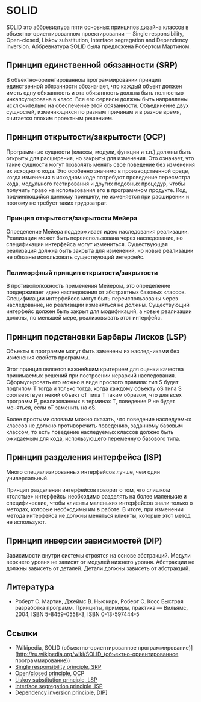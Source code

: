 # SOLID

SOLID это аббревиатура пяти основных принципов дизайна классов в объектно-ориентированном проектировании — Single responsibility, Open-closed, Liskov substitution, Interface segregation and Dependency inversion. Аббревиатура SOLID была предложена Робертом Мартином.

##  Принцип единственной обязанности (SRP) 

В объектно-ориентированном программировании принцип единственной обязанности обозначает, что каждый объект должен иметь одну обязанность и эта обязанность должна быть полностью инкапсулирована в класс. Все его сервисы должны быть направлены исключительно на обеспечение этой обязанности. Объединение двух сущностей, изменяющихся по разным причинам и в разное время, считается плохим проектным решением.

## Принцип открытости/закрытости (OCP)

Программные сущности (классы, модули, функции и т.п.) должны быть открыты для расширения, но закрыты для изменения. Это означает, что такие сущности могут позволять менять свое поведение без изменения их исходного кода. Это особенно значимо в производственной среде, когда изменения в исходном коде потребуют проведение пересмотра кода, модульного тестирования и других подобных процедур, чтобы получить право на использования его в программном продукте. Код, подчиняющийся данному принципу, не изменяется при расширении и поэтому не требует таких трудозатрат.

### Принцип открытости/закрытости Мейера

Определение Мейера поддерживает идею наследования реализации. Реализация может быть переиспользована через наследование, но спецификации интерфейса могут измениться. Существующая реализация должна быть закрыта для изменений, но новые реализации не обязаны использовать существующий интерфейс.

### Полиморфный принцип открытости/закрытости

В противоположность применения Мейером, это определение поддерживает идею наследования от абстрактных базовых классов. Спецификации интерфейсов могут быть переиспользованы через наследование, но реализации изменяться не должны. Существующий интерфейс должен быть закрыт для модификаций, а новые реализации должны, по меньшей мере, реализовывать этот интерфейс.

## Принцип подстановки Барбары Лисков (LSP)

Объекты в программе могут быть заменены их наследниками без изменения свойств программы. 

Этот принцип является важнейшим критерием для оценки качества принимаемых решений при построении иерархий наследования. Сформулировать его можно в виде простого правила: тип S будет подтипом Т тогда и только тогда, когда каждому объекту oS типа S соответствует некий объект oT типа T таким образом, что для всех программ P, реализованных в терминах T, поведение P не будет меняться, если oT заменить на oS.

Более простыми словами можно сказать, что поведение наследуемых классов не должно противоречить поведению, заданному базовым классом, то есть поведение наследуемых классов должно быть ожидаемым для кода, использующего переменную базового типа.

## Принцип разделения интерфейса (ISP)

Много специализированных интерфейсов лучше, чем один универсальный. 

Принцип разделения интерфейсов говорит о том, что слишком «толстые» интерфейсы необходимо разделять на более маленькие и специфические, чтобы клиенты маленьких интерфейсов знали только о методах, которые необходимы им в работе. В итоге, при изменении метода интерфейса не должны меняться клиенты, которые этот метод не используют.

## Принцип инверсии зависимостей (DIP)

Зависимости внутри системы строятся на основе абстракций. Модули верхнего уровня не зависят от модулей нижнего уровня. Абстракции не должны зависеть от деталей. Детали должны зависеть от абстракций.


## Литература

 - Роберт С. Мартин, Джеймс В. Ньюкирк, Роберт С. Косс Быстрая разработка программ. Принципы, примеры, практика — Вильямс, 2004, ISBN 5-8459-0558-3, ISBN 0-13-597444-5


## Ссылки

 - [Wikipedia, SOLID (объектно-ориентированное программирование)](http://ru.wikipedia.org/wiki/SOLID_(объектно-ориентированное программирование)) 
 - [Single responsibility principle, SRP](http://en.wikipedia.org/wiki/Single_responsibility_principle)
 - [Open/closed principle, OCP](http://en.wikipedia.org/wiki/Open/closed_principle)
 - [Liskov substitution principle, LSP](http://en.wikipedia.org/wiki/Liskov_substitution_principle)
 - [Interface segregation principle, ISP](http://en.wikipedia.org/wiki/Interface_segregation_principle)
 - [Dependency inversion principle, DIP](http://en.wikipedia.org/wiki/Dependency_inversion_principle)]


